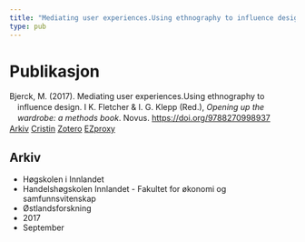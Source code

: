 ```yaml
---
title: "Mediating user experiences.Using ethnography to influence design."
type: pub
---
```

<h1>Publikasjon</h1>
<article id="csl-bib-container-J5PSSUTW" class="csl-bib-container">
  <div class="csl-bib-body" style="line-height: 1.35; padding-left: 1em; text-indent:-1em;">
  <div class="csl-entry">Bjerck, M. (2017). Mediating user experiences.Using ethnography to influence design. I K. Fletcher &amp; I. G. Klepp (Red.), <i>Opening up the wardrobe: a methods book</i>. Novus. <a href="https://doi.org/9788270998937">https://doi.org/9788270998937</a></div>
</div>
  <div class="csl-bib-buttons">
    <a href="#taxonomy-article-J5PSSUTW" class="csl-bib-button">Arkiv</a>
    <a href="https://app.cristin.no/results/show.jsf?id=1494674" alt="Cristin URL" class="csl-bib-button">Cristin</a>
    <a href="http://zotero.org/groups/5022929/items/J5PSSUTW" alt="Zotero URL" class="csl-bib-button">Zotero</a>
    <a href="http://ezproxy.inn.no/login?url=https://doi.org/9788270998937" class="csl-bib-button">EZproxy</a>
  </div>
  <div id="csl-bib-meta-container-J5PSSUTW"></div>
</article>
<div id="csl-bib-meta-J5PSSUTW" class="csl-bib-meta">
  <article id="taxonomy-article-J5PSSUTW" class="taxonomy-article">
    <h1>Arkiv</h1>
    <ul>
      <li>Høgskolen i Innlandet</li>
      <li>Handelshøgskolen Innlandet - Fakultet for økonomi og samfunnsvitenskap</li>
      <li>Østlandsforskning</li>
      <li>2017</li>
      <li>September</li>
    </ul>
  </article>
</div>
